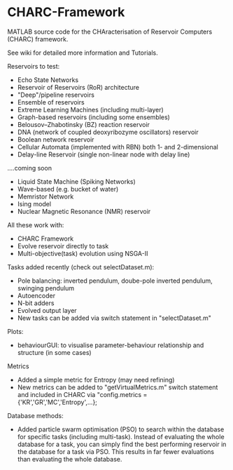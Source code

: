 # CHARC-Framework
MATLAB source code for the CHAracterisation of Reservoir Computers (CHARC) framework.

See wiki for detailed more information and Tutorials.

Reservoirs to test:
- Echo State Networks
- Reservoir of Reservoirs (RoR) architecture
- "Deep"/pipeline reservoirs
- Ensemble of reservoirs
- Extreme Learning Machines (including multi-layer)
- Graph-based reservoirs (including some ensembles)
- Belousov–Zhabotinsky (BZ) reaction reservoir
- DNA (network of coupled deoxyribozyme oscillators) reservoir
- Boolean network reservoir 
- Cellular Automata (implemented with RBN) both 1- and 2-dimensional
- Delay-line Reservoir (single non-linear node with delay line)

....coming soon
* Liquid State Machine (Spiking Networks)
* Wave-based (e.g. bucket of water)
* Memristor Network
* Ising model 
* Nuclear Magnetic Resonance (NMR) reservoir

All these work with:
- CHARC Framework
- Evolve reservoir directly to task
- Multi-objective(task) evolution using NSGA-II

Tasks added recently (check out selectDataset.m):
- Pole balancing: inverted pendulum, doube-pole inverted pendulum, swinging pendulum
- Autoencoder
- N-bit adders
- Evolved output layer
- New tasks can be added via switch statement in "selectDataset.m"

Plots:
- behaviourGUI: to visualise parameter-behaviour relationship and structure (in some cases)

Metrics
- Added a simple metric for Entropy (may need refining) 
- New metrics can be added to "getVirtualMetrics.m" switch statement and included in CHARC via "config.metrics = {'KR','GR','MC','Entropy',...};

Database methods:
- Added particle swarm optimisation (PSO) to search within the database for specific tasks (including multi-task). Instead of evaluating the whole database for a task, you can simply find the best performing reservoir in the database for a task via PSO. This results in far fewer evaluations than evaluating the whole database.


